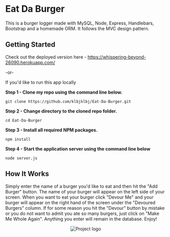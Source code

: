 # Eat Da Burger

This is a burger logger made with MySQL, Node, Express, Handlebars, Bootstrap and a homemade ORM. It follows the MVC design pattern.

## Getting Started

Check out the deployed version here - https://whispering-beyond-26090.herokuapp.com/   

-or-

If you'd like to run this app locally 

**Step 1 - Clone my repo using the command line below.**
```
git clone https://github.com/klbjklbj/Eat-Da-Burger.git
```
**Step 2 - Change directory to the cloned repo folder.**
```
cd Eat-Da-Burger
```
**Step 3 - Install all required NPM packages.**
```
npm install
```
**Step 4 - Start the application server using the command line below**
```
node server.js
```
## How It Works

Simply enter the name of a burger you'd like to eat and then hit the "Add Burger" button.  The name of your burger will appear on the left side of your screen. When you want to eat your burger click "Devour Me" and your burger will appear on the right hand of the screen under the "Devoured Burgers" column. If for some reason you hit the "Devour" button by mistake or you do not want to admit you ate so many burgers, just click on "Make Me Whole Again".  Anything you enter will remain in the database.  Enjoy!

<div align="center">
<img src="https://github.com/klbjklbj/burger/master/public/assets/images/burger-screenshot.png?raw=true" alt="Project logo"></img>
</div>


 

